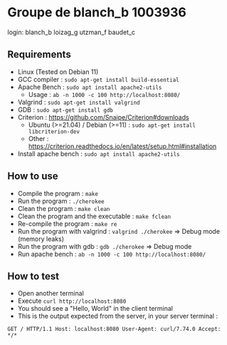 # Groupe de blanch_b 1003936
login: blanch_b loizag_g utzman_f baudet_c

## Requirements
- Linux (Tested on Debian 11)
- GCC compiler : `sudo apt-get install build-essential`
- Apache Bench : `sudo apt install apache2-utils`
    - Usage : `ab -n 1000 -c 100 http://localhost:8080/`
- Valgrind : `sudo apt-get install valgrind`
- GDB : `sudo apt-get install gdb`
- Criterion : https://github.com/Snaipe/Criterion#downloads 
    - Ubuntu (>=21.04) / Debian (>=11) : `sudo apt-get install libcriterion-dev`
    - Other : https://criterion.readthedocs.io/en/latest/setup.html#installation
- Install apache bench : `sudo apt install apache2-utils`

## How to use
- Compile the program : `make`
- Run the program : `./cherokee`
- Clean the program : `make clean`
- Clean the program and the executable : `make fclean`
- Re-compile the program : `make re`
- Run the program with valgrind : `valgrind ./cherokee` => Debug mode (memory leaks)
- Run the program with gdb : `gdb ./cherokee` => Debug mode
- Run apache bench : `ab -n 1000 -c 100 http://localhost:8080/`
<!-- - Run criterion tests : `make tests_run` -->
<!-- - Run functional tests : ... -->

## How to test
- Open another terminal
- Execute `curl http://localhost:8080`
- You should see a "Hello, World" in the client terminal
- This is the output expected from the server, in your server terminal :

`GET / HTTP/1.1
Host: localhost:8080
User-Agent: curl/7.74.0
Accept: */*`